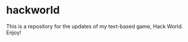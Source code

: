 hackworld
=========

This is a repository for the updates of my text-based game, Hack World. Enjoy!
